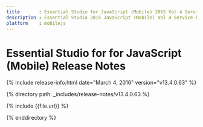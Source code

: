 ```yaml
---
title       : Essential Studio for JavaScript (Mobile) 2015 Vol 4 Service Pack 2 Release Notes
description : Essential Studio 2015 JavaScript (Mobile) Vol 4 Service Pack 2 Release Notes
platform    : mobilejs
---
```


# Essential Studio for for JavaScript (Mobile) Release Notes

{% include release-info.html date="March 4, 2016" version="v13.4.0.63" %} 

{% directory path: _includes/release-notes/v13.4.0.63 %}

{% include {{file.url}} %}

{% enddirectory %}
